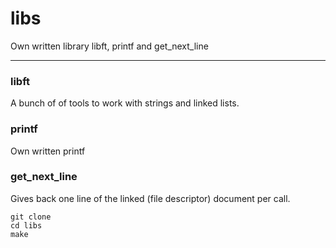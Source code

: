 # libs
Own written library libft, printf and get_next_line

---

### libft
A bunch of of tools to work with strings and linked lists.

### printf
Own written printf

### get_next_line
Gives back one line of the linked (file descriptor) document per call.

```
git clone 
cd libs
make
```
